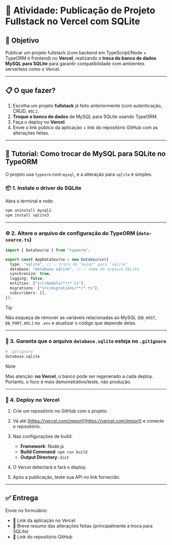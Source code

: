 # 🧩 Atividade: Publicação de Projeto Fullstack no Vercel com SQLite

## 🎯 Objetivo

Publicar um projeto fullstack (com backend em TypeScript/Node + TypeORM e frontend) no **Vercel**, realizando a **troca do banco de dados MySQL para SQLite** para garantir compatibilidade com ambientes serverless como o Vercel.

---

## 📋 O que fazer?

1. Escolha um projeto **fullstack** já feito anteriormente (com autenticação, CRUD, etc.).
2. **Troque o banco de dados** de MySQL para SQLite usando TypeORM.
3. Faça o deploy no **Vercel**.
4. Envie o link público da aplicação + link do repositório GitHub com as alterações feitas.

---

## 🧰 Tutorial: Como trocar de MySQL para SQLite no TypeORM

O projeto usa `typeorm` com `mysql`, e a alteração para `sqlite` é simples.

### 📦 1. Instale o driver do SQLite

Abra o terminal e rode:

```bash
npm uninstall mysql2
npm install sqlite3
```

---

### ⚙️ 2. Altere o arquivo de configuração do TypeORM (`data-source.ts`)

```ts
import { DataSource } from "typeorm";

export const AppDataSource = new DataSource({
  type: "sqlite", // ✅ troca de "mysql" para "sqlite"
  database: "database.sqlite", // ✅ nome do arquivo SQLite
  synchronize: true,
  logging: false,
  entities: ["src/models/**/*.ts"],
  migrations: ["src/migrations/**/*.ts"],
  subscribers: [],
});
```

> [!TIP]   
> Não esqueça de remover as variáveis relacionadas ao MySQL (`DB_HOST`, `DB_PORT`, etc.) no `.env` e atualizar o código que depende delas.

---

### 📁 3. Garanta que o arquivo `database.sqlite` esteja no `.gitignore`

```bash
# .gitignore
database.sqlite
```

> [!NOTE]
> Mas atenção: **no Vercel**, o banco pode ser regenerado a cada deploy. Portanto, o foco é mais demonstrativo/teste, não produção.

---

### 🚀 4. Deploy no Vercel

1. Crie um repositório no GitHub com o projeto.
2. Vá até [https://vercel.com/import](https://vercel.com/import) e conecte o repositório.
3. Nas configurações de build:

   * **Framework**: Node.js
   * **Build Command**: `npm run build`
   * **Output Directory**: `dist`
4. O Vercel detectará e fará o deploy.
5. Após a publicação, teste sua API no link fornecido.

---

## ✅ Entrega

Envie no formulário:

* 🔗 Link da aplicação no Vercel
* 🧠 Breve resumo das alterações feitas (principalmente a troca para SQLite)
* 📁 Link do repositório GitHub
